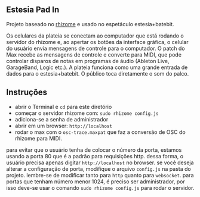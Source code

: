 Estesia Pad In
--------------

Projeto baseado no [rhizome](https://github.com/sebpiq/rhizome) e usado no espetáculo estesia+batebit.

Os celulares da plateia se conectam ao computador que está rodando o servidor do rhizome e, ao apertar os botões da interface gráfica, o celular do usuário envia mensagens de controle para o computador. O patch do Max recebe as mensagens de controle e converte para MIDI, que pode controlar disparos de notas em programas de áudio (Ableton Live, GarageBand, Logic etc.).
A plateia funciona como uma grande entrada de dados para o estesia+batebit. O público toca diretamente o som do palco.

Instruções
--------------

- abrir o Terminal e `cd` para este diretório
- começar o servidor rhizome com: `sudo rhizome config.js`
- adiciona-se a senha de administrador
- abrir em um browser: `http://localhost`
- rodar o max com o `osc-trace.maxpat` que faz a conversão de OSC do rhizome para MIDI.

para evitar que o usuário tenha de colocar o número da porta, estamos usando a porta 80 que é a padrão para requisições http.
dessa forma, o usuário precisa apenas digitar `http://localhost` no browser.
se você deseja alterar a configuração de porta, modifique o arquivo `config.js` na pasta do projeto.
lembre-se de modificar tanto para `http` quanto para `websocket`.
para portas que tenham número menor 1024, é preciso ser administrador, por isso deve-se usar o comando `sudo rhizome config.js` para rodar o servidor.
